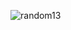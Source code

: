 ![random13](https://github.com/Tumppi66/v3rm-archive/assets/61348006/d8dc0e58-c4e9-4203-8911-acf207ad5260)

